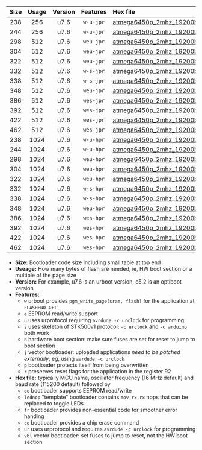 |Size|Usage|Version|Features|Hex file|
|:-:|:-:|:-:|:-:|:--|
|238|256|u7.6|`w-u-jpr`|[atmega6450p_2mhz_19200bps_ur_vbl.hex](https://raw.githubusercontent.com/stefanrueger/urboot/main//atmega6450p_2mhz_19200bps_ur_vbl.hex)|
|244|256|u7.6|`w-u-jpr`|[atmega6450p_2mhz_19200bps_lednop_ur_vbl.hex](https://raw.githubusercontent.com/stefanrueger/urboot/main//atmega6450p_2mhz_19200bps_lednop_ur_vbl.hex)|
|298|512|u7.6|`weu-jpr`|[atmega6450p_2mhz_19200bps_ee_ur_vbl.hex](https://raw.githubusercontent.com/stefanrueger/urboot/main//atmega6450p_2mhz_19200bps_ee_ur_vbl.hex)|
|304|512|u7.6|`weu-jpr`|[atmega6450p_2mhz_19200bps_ee_lednop_ur_vbl.hex](https://raw.githubusercontent.com/stefanrueger/urboot/main//atmega6450p_2mhz_19200bps_ee_lednop_ur_vbl.hex)|
|322|512|u7.6|`weu-jpr`|[atmega6450p_2mhz_19200bps_ee_lednop_fr_ur_vbl.hex](https://raw.githubusercontent.com/stefanrueger/urboot/main//atmega6450p_2mhz_19200bps_ee_lednop_fr_ur_vbl.hex)|
|332|512|u7.6|`w-s-jpr`|[atmega6450p_2mhz_19200bps_vbl.hex](https://raw.githubusercontent.com/stefanrueger/urboot/main//atmega6450p_2mhz_19200bps_vbl.hex)|
|338|512|u7.6|`w-s-jpr`|[atmega6450p_2mhz_19200bps_lednop_vbl.hex](https://raw.githubusercontent.com/stefanrueger/urboot/main//atmega6450p_2mhz_19200bps_lednop_vbl.hex)|
|348|512|u7.6|`weu-jpr`|[atmega6450p_2mhz_19200bps_ee_lednop_fr_ce_ur_vbl.hex](https://raw.githubusercontent.com/stefanrueger/urboot/main//atmega6450p_2mhz_19200bps_ee_lednop_fr_ce_ur_vbl.hex)|
|386|512|u7.6|`wes-jpr`|[atmega6450p_2mhz_19200bps_ee_vbl.hex](https://raw.githubusercontent.com/stefanrueger/urboot/main//atmega6450p_2mhz_19200bps_ee_vbl.hex)|
|392|512|u7.6|`wes-jpr`|[atmega6450p_2mhz_19200bps_ee_lednop_vbl.hex](https://raw.githubusercontent.com/stefanrueger/urboot/main//atmega6450p_2mhz_19200bps_ee_lednop_vbl.hex)|
|422|512|u7.6|`wes-jpr`|[atmega6450p_2mhz_19200bps_ee_lednop_fr_vbl.hex](https://raw.githubusercontent.com/stefanrueger/urboot/main//atmega6450p_2mhz_19200bps_ee_lednop_fr_vbl.hex)|
|462|512|u7.6|`wes-jpr`|[atmega6450p_2mhz_19200bps_ee_lednop_fr_ce_vbl.hex](https://raw.githubusercontent.com/stefanrueger/urboot/main//atmega6450p_2mhz_19200bps_ee_lednop_fr_ce_vbl.hex)|
|238|1024|u7.6|`w-u-hpr`|[atmega6450p_2mhz_19200bps_ur.hex](https://raw.githubusercontent.com/stefanrueger/urboot/main//atmega6450p_2mhz_19200bps_ur.hex)|
|244|1024|u7.6|`w-u-hpr`|[atmega6450p_2mhz_19200bps_lednop_ur.hex](https://raw.githubusercontent.com/stefanrueger/urboot/main//atmega6450p_2mhz_19200bps_lednop_ur.hex)|
|298|1024|u7.6|`weu-hpr`|[atmega6450p_2mhz_19200bps_ee_ur.hex](https://raw.githubusercontent.com/stefanrueger/urboot/main//atmega6450p_2mhz_19200bps_ee_ur.hex)|
|304|1024|u7.6|`weu-hpr`|[atmega6450p_2mhz_19200bps_ee_lednop_ur.hex](https://raw.githubusercontent.com/stefanrueger/urboot/main//atmega6450p_2mhz_19200bps_ee_lednop_ur.hex)|
|322|1024|u7.6|`weu-hpr`|[atmega6450p_2mhz_19200bps_ee_lednop_fr_ur.hex](https://raw.githubusercontent.com/stefanrueger/urboot/main//atmega6450p_2mhz_19200bps_ee_lednop_fr_ur.hex)|
|332|1024|u7.6|`w-s-hpr`|[atmega6450p_2mhz_19200bps.hex](https://raw.githubusercontent.com/stefanrueger/urboot/main//atmega6450p_2mhz_19200bps.hex)|
|338|1024|u7.6|`w-s-hpr`|[atmega6450p_2mhz_19200bps_lednop.hex](https://raw.githubusercontent.com/stefanrueger/urboot/main//atmega6450p_2mhz_19200bps_lednop.hex)|
|348|1024|u7.6|`weu-hpr`|[atmega6450p_2mhz_19200bps_ee_lednop_fr_ce_ur.hex](https://raw.githubusercontent.com/stefanrueger/urboot/main//atmega6450p_2mhz_19200bps_ee_lednop_fr_ce_ur.hex)|
|386|1024|u7.6|`wes-hpr`|[atmega6450p_2mhz_19200bps_ee.hex](https://raw.githubusercontent.com/stefanrueger/urboot/main//atmega6450p_2mhz_19200bps_ee.hex)|
|392|1024|u7.6|`wes-hpr`|[atmega6450p_2mhz_19200bps_ee_lednop.hex](https://raw.githubusercontent.com/stefanrueger/urboot/main//atmega6450p_2mhz_19200bps_ee_lednop.hex)|
|422|1024|u7.6|`wes-hpr`|[atmega6450p_2mhz_19200bps_ee_lednop_fr.hex](https://raw.githubusercontent.com/stefanrueger/urboot/main//atmega6450p_2mhz_19200bps_ee_lednop_fr.hex)|
|462|1024|u7.6|`wes-hpr`|[atmega6450p_2mhz_19200bps_ee_lednop_fr_ce.hex](https://raw.githubusercontent.com/stefanrueger/urboot/main//atmega6450p_2mhz_19200bps_ee_lednop_fr_ce.hex)|

- **Size:** Bootloader code size including small table at top end
- **Useage:** How many bytes of flash are needed, ie, HW boot section or a multiple of the page size
- **Version:** For example, u7.6 is an urboot version, o5.2 is an optiboot version
- **Features:**
  + `w` urboot provides `pgm_write_page(sram, flash)` for the application at `FLASHEND-4+1`
  + `e` EEPROM read/write support
  + `u` uses urprotocol requiring `avrdude -c urclock` for programming
  + `s` uses skeleton of STK500v1 protocol; `-c urclock` and `-c arduino` both work
  + `h` hardware boot section: make sure fuses are set for reset to jump to boot section
  + `j` vector bootloader: uploaded applications *need to be patched externally*, eg, using `avrdude -c urclock`
  + `p` bootloader protects itself from being overwritten
  + `r` preserves reset flags for the application in the register R2
- **Hex file:** typically MCU name, oscillator frequency (16 MHz default) and baud rate (115200 default) followed by
  + `ee` bootloader supports EEPROM read/write
  + `lednop` "template" bootloader contains `mov rx,rx` nops that can be replaced to toggle LEDs
  + `fr` bootloader provides non-essential code for smoother error handing
  + `ce` bootloader provides a chip erase command
  + `ur` uses urprotocol and requires `avrdude -c urclock` for programming
  + `vbl` vector bootloader: set fuses to jump to reset, not the HW boot section
